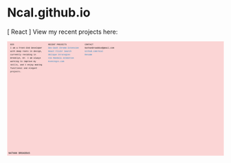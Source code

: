 # Ncal.github.io
[ React ] View my recent projects here:

![Ncal.github.io](https://raw.githubusercontent.com/NCal/Ncal.github.io/master/preview_image.png)
